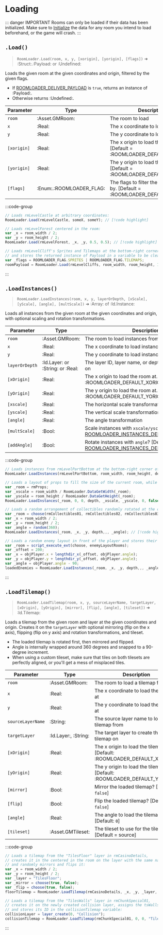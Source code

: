 # Loading

::: danger IMPORTANT
Rooms can only be loaded if their data has been initialized. Make sure to [Initialize](/pages/api/roomLoader/data/#initialization) the data for any room you intend to load beforehand, or the game will crash.
:::

## `.Load()`

> `RoomLoader.Load(room, x, y, [xorigin], [yorigin], [flags])` ➜ :Struct:.:Payload: or :Undefined:

Loads the given room at the given coordinates and origin, filtered by the given flags.

* If [ROOMLOADER_DELIVER_PAYLOAD](/pages/api/config/#roomloader-use-return-data) is `true`, returns an instance of :Payload:.
* Otherwise returns :Undefined:.

| Parameter | Type | Description |
|---|---|---|
| `room` | :Asset.GMRoom: | The room to load |
| `x` | :Real: | The x coordinate to load the room at |
| `y` | :Real: | The y coordinate to load the room at |
| `[xorigin]` | :Real: | The x origin to load the room at. [Default = :ROOMLOADER_DEFAULT_XORIGIN:] |
| `[yorigin]` | :Real: | The y origin to load the room at. [Default = :ROOMLOADER_DEFAULT_YORIGIN:] |
| `[flags]` | :Enum:.:ROOMLOADER_FLAG: | The flags to filter the loaded data by. [Default = :ROOMLOADER_DEFAULT_FLAGS:] |

:::code-group
```js [Examples]
// Loads rmLevelCastle at arbitrary coordinates:
RoomLoader.Load(rmLevelCastle, someX, someY); // [!code highlight]

// Loads rmLevelForest centered in the room: 
var _x = room_width / 2;
var _y = room_height / 2;
RoomLoader.Load(rmLevelForest, _x, _y, 0.5, 0.5); // [!code highlight]

// Loads rmLevelCliff's Sprites and Tilemaps at the bottom-right corner of the room
// and stores the returned instance of Payload in a variable to be cleaned up later:
var _flags = ROOMLOADER_FLAG.SPRITES | ROOMLOADER_FLAG.TILEMAPS;
roomPayload = RoomLoader.Load(rmLevelCliffs, room_width, room_height, 1, 1, _flags); // [!code highlight]
```
:::

## `.LoadInstances()`

> `RoomLoader.LoadInstances(room, x, y, layerOrDepth, [xScale], [yScale], [angle], [multScale])` ➜ :Array: of :Id.Instance:

Loads all instances from the given room at the given coordinates and origin, with optional scaling and rotation transformations.

| Parameter | Type | Description |
|---|---|---|
| `room` | :Asset.GMRoom: | The room to load instances from |
| `x` | :Real: | The x coordinate to load instances at |
| `y` | :Real: | The y coordinate to load instances at |
| `layerOrDepth` | :Id.Layer: or :String: or :Real: | The layer ID, layer name, or depth to create instances on |
| `[xOrigin]` | :Real: | The x origin to load the room at. [Default: :ROOMLOADER_DEFAULT_XORIGIN:] |
| `[yOrigin]` | :Real: | The y origin to load the room at. [Default: :ROOMLOADER_DEFAULT_YORIGIN:] |
| `[xscale]` | :Real: | The horizontal scale transformation |
| `[yscale]` | :Real: | The vertical scale transformation |
| `[angle]` | :Real: | The angle transformation |
| `[multScale]` | :Bool: | Scale instances with `xscale/yscale`? [Default: [ROOMLOADER_INSTANCES_DEFAULT_MULT_SCALE](/pages/api/config/#roomloader-instances-default-mult-scale)] |
| `[addAngle]` | :Bool: | Rotate instances with `angle`? [Default: [ROOMLOADER_INSTANCES_DEFAULT_ADD_ANGLE](/pages/api/config/#roomloader-instances-default-add-angle)] |

:::code-group
```js [Examples]
// Loads instances from rmLevelPartBottom at the bottom-right corner of the room:
RoomLoader.LoadInstances(rmLevelPartBottom, room_width, room_height, depth,,,,,, 1, 1); // [!code highlight]

// Loads a layout of props to fill the size of the current room, while keeping instance scale unaffected:
var _room = rmProps;
var _xscale = room_width / RoomLoader.DataGetWidth(_room);
var _yscale = room_height / RoomLoader.DataGetHeight(_room);
RoomLoader.LoadInstances(_room, 0, 0, depth, _xscale, _yscale, 0, false); // [!code highlight]

// Loads a random arrangement of collectibles randomly rotated at the center of the room:
var _room = choose(rmCollectibles01, rmCollectibles02, rmCollectibles03);
var _x = room_width / 2;
var _y = room_height / 2;
var _angle = random(360);
RoomLoader.LoadInstances(_room, _x, _y, depth,,, _angle); // [!code highlight]

// Loads a random enemy layout in front of the player and stores their IDs in the loadedEnemies array:
var _room = script_execute_ext(choose, enemyLayoutRooms);
var _offset = 200;
var _x = objPlayer.x + lengthdir_x(_offset, objPlayer.angle);
var _y = objPlayer.y + lengthdir_y(_offset, objPlayer.angle);
var _angle = objPlayer.angle - 90;
loadedEnemies = RoomLoader.LoadInstances(_room, _x, _y, depth,,, _angle); // [!code highlight]
```
:::

## `.LoadTilemap()`

> `RoomLoader.LoadTilemap(room, x, y, sourceLayerName, targetLayer, [xOrigin], [yOrigin], [mirror], [flip], [angle], [tileset])` ➜ :Id.Tilemap:

Loads a tilemap from the given room and layer at the given coordinates and origin. Creates it on the `targetLayer` with optional mirroring (flip on the x axis), flipping (flip on y axis) and rotation transformations, and tileset.

* The loaded tilemap is rotated first, then mirrored and flipped.
* Angle is internally wrapped around 360 degrees and snapped to a 90-degree increment.
* When using a custom tileset, make sure that tiles on both tilesets are perfectly aligned, or you'll get a mess of misplaced tiles.

| Parameter | Type | Description |
|---|---|---|
| `room` | :Asset.GMRoom: | The room to load a tilemap from |
| `x` | :Real: | The x coordinate to load the tilemap at |
| `y` | :Real: | The y coordinate to load the tilemap at |
| `sourceLayerName` | :String: | The source layer name to load a tilemap from |
| `targetLayer` | :Id.Layer:, :String: | The target layer to create the tilemap on |
| `[xOrigin]` | :Real: | The x origin to load the tilemap at. [Default: :ROOMLOADER_DEFAULT_XORIGIN:] |
| `[yOrigin]` | :Real: | The y origin to load the tilemap at. [Default: :ROOMLOADER_DEFAULT_YORIGIN:] |
| `[mirror]` | :Bool: | Mirror the loaded tilemap? [Default: `false`] |
| `[flip]` | :Bool: | Flip the loaded tilemap? [Default: `false`] |
| `[angle]` | :Real: | The angle to load the tilemap at. [Default: `0`] |
| `[tileset]` | :Asset.GMTileset: | The tileset to use for the tilemap. [Default = source] |

:::code-group
```js [Examples]
// Loads a tilemap from the "TilesFloor" layer in rmCasinoDetails,
// creates it in the centered in the room on the layer with the same name,
// and randomly mirrors and flips it:
var _x = room_width / 2;
var _y = room_height / 2;
var _layer = "TilesFloor";
var _mirror = choose(true, false);
var _flip = choose(true, false);
floorTilemap = RoomLoader.LoadTilemap(rmCasinoDetails, _x, _y, _layer, 0.5, 0.5, _mirror, _flip); // [!code highlight] 

// Loads a tilemap from the "TilesWalls" layer in rmChunkSpecial01,
// creates it on the newly created collision layer, assigns the tsWallsCollision tileset to it
// and stores its ID in the collisionTilemap variable:
collisionLayer = layer_create(0, "Collision");
collisionTilemap = RoomLoader.LoadTilemap(rmChunkSpecial01, 0, 0, "TilesWalls", collisionLayer,,,,,, tsWallsCollision); // [!code highlight]
```
:::